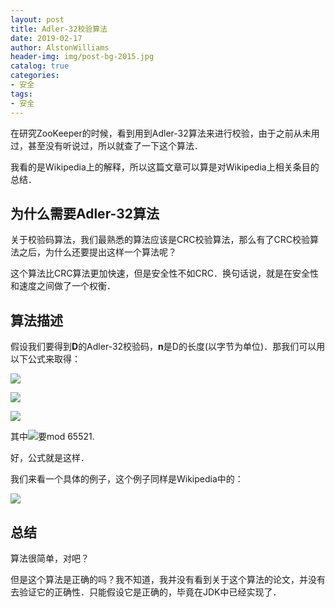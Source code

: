 ```yaml
---
layout: post
title: Adler-32校验算法
date: 2019-02-17
author: AlstonWilliams
header-img: img/post-bg-2015.jpg
catalog: true
categories:
- 安全
tags:
- 安全
---
```

在研究ZooKeeper的时候，看到用到Adler-32算法来进行校验，由于之前从未用过，甚至没有听说过，所以就查了一下这个算法．

我看的是Wikipedia上的解释，所以这篇文章可以算是对Wikipedia上相关条目的总结．

## 为什么需要Adler-32算法

关于校验码算法，我们最熟悉的算法应该是CRC校验算法，那么有了CRC校验算法之后，为什么还要提出这样一个算法呢？

这个算法比CRC算法更加快速，但是安全性不如CRC．换句话说，就是在安全性和速度之间做了一个权衡．

## 算法描述

假设我们要得到**D**的Adler-32校验码，**n**是D的长度(以字节为单位)．那我们可以用以下公式来取得：

![](http://upload-images.jianshu.io/upload_images/4108852-2cc6aa9e63695e83.png?imageMogr2/auto-orient/strip%7CimageView2/2/w/1240)

![](http://upload-images.jianshu.io/upload_images/4108852-d18da9a1a5caab5d.png?imageMogr2/auto-orient/strip%7CimageView2/2/w/1240)

![](http://upload-images.jianshu.io/upload_images/4108852-1858be26a8cc3959.png?imageMogr2/auto-orient/strip%7CimageView2/2/w/1240)

其中![](http://upload-images.jianshu.io/upload_images/4108852-41b334efeb17d8d1.png?imageMogr2/auto-orient/strip%7CimageView2/2/w/1240)要mod 65521.

好，公式就是这样．

我们来看一个具体的例子，这个例子同样是Wikipedia中的：

![](http://upload-images.jianshu.io/upload_images/4108852-b73a537ebcbcd6e9.png?imageMogr2/auto-orient/strip%7CimageView2/2/w/1240)

## 总结

算法很简单，对吧？

但是这个算法是正确的吗？我不知道，我并没有看到关于这个算法的论文，并没有去验证它的正确性．只能假设它是正确的，毕竟在JDK中已经实现了．

